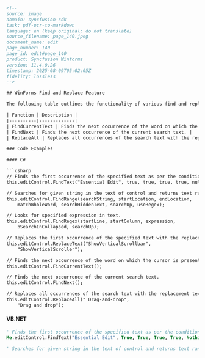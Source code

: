 ```html
<!-- 
source: image
domain: syncfusion-sdk
task: pdf-ocr-to-markdown
language: en (keep original; do not translate)
source_filename: page_140.jpeg
document_name: edit
page_number: 140
page_id: edit#page_140
product: Syncfusion Winforms
version: 11.4.0.26
timestamp: 2025-08-09T05:02:05Z
fidelity: lossless
-->

## WinForms Find and Replace Feature

The following table outlines the functionality of various find and replace operations in the `editControl` of Syncfusion WinForms:

| Function | Description |
|----------|-------------|
| FindCurrentText | Finds the next occurrence of the word on which the cursor is presently on. |
| FindNext | Finds the next occurrence of the current search text. |
| ReplaceAll | Replaces all occurrences of the search text with the replacement text as per the conditions specified like match case, match whole word, search hidden text, and search up. |

### Code Examples

#### C#

```csharp
// Finds the first occurrence of the specified text as per the conditions specified.
this.editControl.FindText("Essential Edit", true, true, true, true, null);

// Searches for given string in the text of control and returns text range of first found occurrence.
this.editControl.FindRange(searchString, startLocation, endLocation,
    matchWholeWord, searchHiddenText, searchUp, useRegex);

// Looks for specified expression in text.
this.editControl.FindRegex(startLine, startColumn, expression,
    bSearchInCollapsed, searchUp);

// Replaces the first occurrence of the specified text with the replacement text as per the conditions specified.
this.editControl.ReplaceText("ShowVerticalScrollbar",
    "ShowVerticalScroller");

// Finds the next occurrence of the word on which the cursor is presently on.
this.editControl.FindCurrentText();

// Finds the next occurrence of the current search text.
this.editControl.FindNext();

// Replaces all occurrences of the search text with the replacement text as per the conditions specified.
this.editControl.ReplaceAll(" Drag-and-drop",
    "Drag and drop");
```

#### VB.NET

```vb
' Finds the first occurrence of the specified text as per the conditions specified.
Me.editControl.FindText("Essential Edit", True, True, True, True, Nothing)

' Searches for given string in the text of control and returns text range of
```
<!-- tags: [Syncfusion, WinForms, find, replace, essential edit, match case, match whole word, search hidden text, search up] keywords: [findcurrenttext, findnext, replaceall, search text, replace text, text range, search hidden text, search up, regex, control text, essential edit, findText, findRange, findRegex, replaceText] -->
```